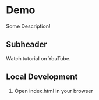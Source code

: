 # Demo

Some Description!

## Subheader 

Watch tutorial on YouTube.

 ## Local Development

1. Open index.html in your browser
